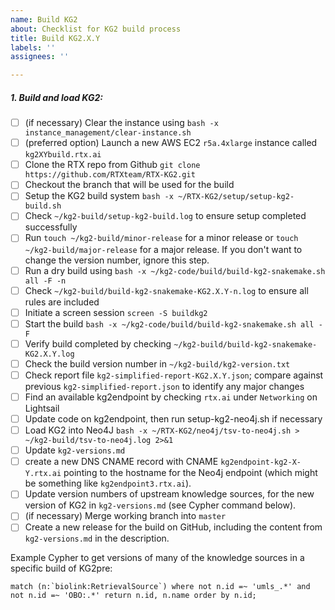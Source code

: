 ```yaml
---
name: Build KG2
about: Checklist for KG2 build process
title: Build KG2.X.Y
labels: ''
assignees: ''

---
```


##### 1. Build and load KG2:
- [ ] (if necessary) Clear the instance using `bash -x instance_management/clear-instance.sh`
- [ ] (preferred option) Launch a new AWS EC2 `r5a.4xlarge` instance called `kg2XYbuild.rtx.ai`
- [ ] Clone the RTX repo from Github `git clone https://github.com/RTXteam/RTX-KG2.git`
- [ ] Checkout the branch that will be used for the build
- [ ] Setup the KG2 build system `bash -x ~/RTX-KG2/setup/setup-kg2-build.sh`
- [ ] Check `~/kg2-build/setup-kg2-build.log` to ensure setup completed successfully 
- [ ] Run `touch ~/kg2-build/minor-release` for a minor release or `touch ~/kg2-build/major-release` for a major release. If you don't want to change the version number, ignore this step.
- [ ] Run a dry build using `bash -x ~/kg2-code/build/build-kg2-snakemake.sh all -F -n`
- [ ] Check `~/kg2-build/build-kg2-snakemake-KG2.X.Y-n.log` to ensure all rules are included
- [ ] Initiate a screen session `screen -S buildkg2`
- [ ] Start the build `bash -x ~/kg2-code/build/build-kg2-snakemake.sh all -F`
- [ ] Verify build completed by checking `~/kg2-build/build-kg2-snakemake-KG2.X.Y.log`
- [ ] Check the build version number in `~/kg2-build/kg2-version.txt`
- [ ] Check report file `kg2-simplified-report-KG2.X.Y.json`; compare against previous `kg2-simplified-report.json` to identify any major changes
- [ ] Find an available kg2endpoint by checking `rtx.ai` under `Networking` on Lightsail
- [ ] Update code on kg2endpoint, then run setup-kg2-neo4j.sh if necessary
- [ ] Load KG2 into Neo4J `bash -x ~/RTX-KG2/neo4j/tsv-to-neo4j.sh > ~/kg2-build/tsv-to-neo4j.log 2>&1`
- [ ] Update `kg2-versions.md`
- [ ] create a new DNS CNAME record with CNAME `kg2endpoint-kg2-X-Y.rtx.ai` pointing to the hostname for the Neo4j endpoint (which might be something like `kg2endpoint3.rtx.ai`).
- [ ] Update version numbers of upstream knowledge sources, for the new version of KG2 in `kg2-versions.md` (see Cypher command below).
- [ ] (if necessary) Merge working branch into `master`
- [ ] Create a new release for the build on GitHub, including the content from `kg2-versions.md` in the description.

Example Cypher to get versions of many of the knowledge sources in a specific build of KG2pre:
```
match (n:`biolink:RetrievalSource`) where not n.id =~ 'umls_.*' and not n.id =~ 'OBO:.*' return n.id, n.name order by n.id;
```

